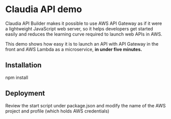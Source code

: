 # Claudia API demo

Claudia API Builder makes it possible to use AWS API Gateway as if it were a lightweight JavaScript web server, so it helps developers get started easily and reduces the learning curve required to launch web APIs in AWS.

This demo shows how easy it is to launch an API with API Gateway in the front and AWS Lambda as a microservice, **in under five minutes.**

## Installation
npm install

## Deployment

Review the start script under package.json and modify the name of the AWS project and profile (which holds AWS credentials)